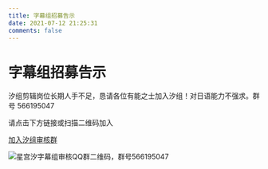 ```yaml
---
title: 字幕组招募告示
date: 2021-07-12 21:25:31
comments: false
---
```

# 字幕组招募告示
汐组剪辑岗位长期人手不足，恳请各位有能之士加入汐组！对日语能力不强求。群号 566195047

请点击下方链接或扫描二维码加入

[加入汐组审核群](https://qm.qq.com/cgi-bin/qm/qr?k=H-52iaHLS1ippsOZMgKK0vGbrcOJhMlK&jump_from=webapi&authKey=+gt5IGL7pGTYXcn84x24i78She5wlisHIDfo4rxhUzlScO6lB2DJPIPvOTGiuggT)

![星宫汐字幕组审核QQ群二维码，群号566195047](https://static.hosimiyasio.com/image/QRCode_Fansub_QGroup_302.png?x-image-process=style/webp)
